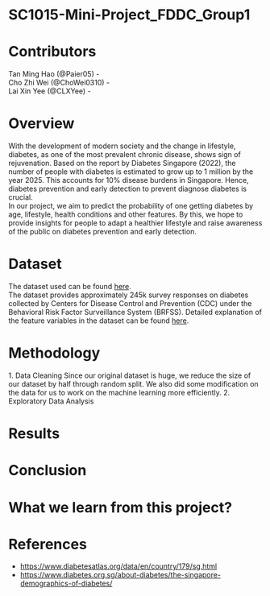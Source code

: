 # SC1015-Mini-Project_FDDC_Group1
# Contributors
Tan Ming Hao (@Paier05) - <br>
Cho Zhi Wei (@ChoWei0310) - <br>
Lai Xin Yee (@CLXYee) - <br>
# Overview
With the development of modern society and the change in lifestyle, diabetes, as one of the most prevalent chronic disease, shows sign of rejuvenation. Based on the report by Diabetes Singapore (2022), the number of people with diabetes is estimated to grow up to 1 million by the year 2025. This accounts for 10% disease burdens in Singapore. Hence, diabetes prevention and early detection to prevent diagnose diabetes is crucial. <br>
In our project, we aim to predict the probability of one getting diabetes by age, lifestyle, health conditions and other features. By this, we hope to provide insights for people to adapt a healthier lifestyle and raise awareness of the public on diabetes prevention and early detection.
# Dataset
The dataset used can be found <a href = "https://www.kaggle.com/datasets/alexteboul/diabetes-health-indicators-dataset?select=diabetes_012_health_indicators_BRFSS2015.csv" >here</a>. <br>
The dataset provides approximately 245k survey responses on diabetes collected by Centers for Disease Control and Prevention (CDC) under the Behavioral Risk Factor Surveillance System (BRFSS). Detailed explanation of the feature variables in the dataset can be found <a href = "">here</a>.
# Methodology
<h href = "https://github.com/Paier05/SC1015-Mini-Project/blob/main/Data%20Cleaning.ipynb">1. Data Cleaning</h>
Since our original dataset is huge, we reduce the size of our dataset by half through random split. We also did some modification on the data for us to work on the machine learning more efficiently.
<h href = "https://github.com/Paier05/SC1015-Mini-Project/blob/main/EDA.ipynb">2. Exploratory Data Analysis</h>

# Results
# Conclusion
# What we learn from this project? 
# References
- https://www.diabetesatlas.org/data/en/country/179/sg.html
- https://www.diabetes.org.sg/about-diabetes/the-singapore-demographics-of-diabetes/
